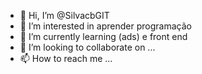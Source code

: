 - 👋 Hi, I’m @SilvacbGIT
- 👀 I’m interested in aprender programação
- 🌱 I’m currently learning (ads) e front end
- 💞️ I’m looking to collaborate on ...
- 📫 How to reach me ...

<!---
SilvacbGIT/SilvacbGIT is a ✨ special ✨ repository because its `README.md` (this file) appears on your GitHub profile.
You can click the Preview link to take a look at your changes.
--->
